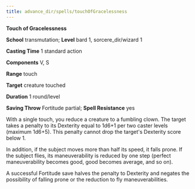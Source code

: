 ```yaml
---
title: advance_dir/spells/touchOfGracelessness
---
```

 **Touch of Gracelessness**

**School** transmutation; **Level** bard 1, sorcere_dir/wizard 1

**Casting Time** 1 standard action

**Components** V, S

**Range** touch

**Target** creature touched

**Duration** 1 round/level

**Saving Throw** Fortitude partial; **Spell Resistance** yes

With a single touch, you reduce a creature to a fumbling clown. The target takes a penalty to its Dexterity equal to 1d6+1 per two caster levels (maximum 1d6+5). This penalty cannot drop the target's Dexterity score below 1.

In addition, if the subject moves more than half its speed, it falls prone. If the subject flies, its maneuverability is reduced by one step (perfect maneuverability becomes good, good becomes average, and so on).

A successful Fortitude save halves the penalty to Dexterity and negates the possibility of falling prone or the reduction to fly maneuverabilities.


